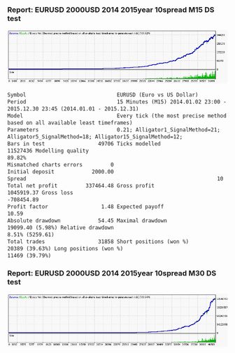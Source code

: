 
### Report: EURUSD 2000USD 2014 2015year 10spread M15 DS test

![EURUSD 2000USD 2014 2015year 10spread M15 DS test.txt](./EURUSD-2000USD-2014-2015year-10spread-M15-DS-test.gif)

    Symbol                             EURUSD (Euro vs US Dollar)
    Period                             15 Minutes (M15) 2014.01.02 23:00 - 2015.12.30 23:45 (2014.01.01 - 2015.12.31)
    Model                              Every tick (the most precise method based on all available least timeframes)
    Parameters                         0.21; Alligator1_SignalMethod=21; Alligator5_SignalMethod=18; Alligator15_SignalMethod=12;
    Bars in test                 49706 Ticks modelled                       11527436 Modelling quality                                              89.82%
    Mismatched charts errors         0
    Initial deposit            2000.00                                               Spread                                                             10
    Total net profit         337464.48 Gross profit                       1045919.37 Gross loss                                                 -708454.89
    Profit factor                 1.48 Expected payoff                         10.59
    Absolute drawdown            54.45 Maximal drawdown             19099.40 (5.98%) Relative drawdown                                     8.51% (5259.61)
    Total trades                 31858 Short positions (won %)        20389 (39.63%) Long positions (won %)                                 11469 (39.79%)

### Report: EURUSD 2000USD 2014 2015year 10spread M30 DS test

![EURUSD 2000USD 2014 2015year 10spread M30 DS test.txt](./EURUSD-2000USD-2014-2015year-10spread-M30-DS-test.gif)


